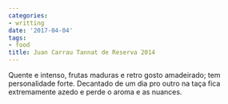 ```yaml
---
categories:
- writting
date: '2017-04-04'
tags:
- food
title: Juan Carrau Tannat de Reserva 2014
---
```


Quente e intenso, frutas maduras e retro gosto amadeirado; tem personalidade forte. Decantado de um dia pro outro na taça fica extremamente azedo e perde o aroma e as nuances.